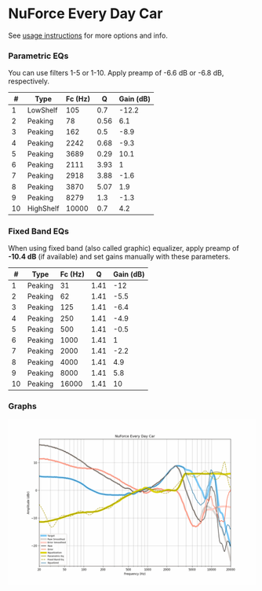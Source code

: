 # NuForce Every Day Car
See [usage instructions](https://github.com/jaakkopasanen/AutoEq#usage) for more options and info.

### Parametric EQs
You can use filters 1-5 or 1-10. Apply preamp of -6.6 dB or -6.8 dB, respectively.

|   # | Type      |   Fc (Hz) |    Q |   Gain (dB) |
|-----|-----------|-----------|------|-------------|
|   1 | LowShelf  |       105 | 0.7  |       -12.2 |
|   2 | Peaking   |        78 | 0.56 |         6.1 |
|   3 | Peaking   |       162 | 0.5  |        -8.9 |
|   4 | Peaking   |      2242 | 0.68 |        -9.3 |
|   5 | Peaking   |      3689 | 0.29 |        10.1 |
|   6 | Peaking   |      2111 | 3.93 |         1   |
|   7 | Peaking   |      2918 | 3.88 |        -1.6 |
|   8 | Peaking   |      3870 | 5.07 |         1.9 |
|   9 | Peaking   |      8279 | 1.3  |        -1.3 |
|  10 | HighShelf |     10000 | 0.7  |         4.2 |

### Fixed Band EQs
When using fixed band (also called graphic) equalizer, apply preamp of **-10.4 dB** (if available) and set gains manually with these parameters.

|   # | Type    |   Fc (Hz) |    Q |   Gain (dB) |
|-----|---------|-----------|------|-------------|
|   1 | Peaking |        31 | 1.41 |       -12   |
|   2 | Peaking |        62 | 1.41 |        -5.5 |
|   3 | Peaking |       125 | 1.41 |        -6.4 |
|   4 | Peaking |       250 | 1.41 |        -4.9 |
|   5 | Peaking |       500 | 1.41 |        -0.5 |
|   6 | Peaking |      1000 | 1.41 |         1   |
|   7 | Peaking |      2000 | 1.41 |        -2.2 |
|   8 | Peaking |      4000 | 1.41 |         4.9 |
|   9 | Peaking |      8000 | 1.41 |         5.8 |
|  10 | Peaking |     16000 | 1.41 |        10   |

### Graphs
![](./NuForce%20Every%20Day%20Car.png)
